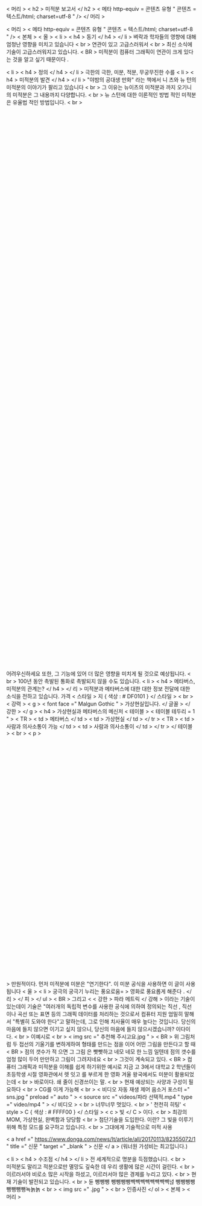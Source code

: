 < 머리 >
< h2 > 미적분 보고서 </ h2 >
< 메타  http-equiv = 콘텐츠 유형 " 콘텐츠 = 텍스트/html; charset=utf-8 " />
</ 머리 >

< 머리 >
  < 메타  http-equiv = 콘텐츠 유형 " 콘텐츠 = 텍스트/html; charset=utf-8 " />
 < 본체 >
 < 올 >
  < li > < h4 > 동기 </ h4 > </ li >
  벼락과 학자들의 영향에 대해 엄청난 영향을 미치고 있습니다
  < br > 연관이 있고 고급스러워서 < br > 최신 소식에 기술이 고급스러워지고 있습니다.
  < BR > 미적분이 컴퓨터 그래픽이 연관이 크게 있다는 것을 알고 싶기 때문이다 .

  < li > < h4 > 정의 </ h4 > </ li >
   극한의 극한, 미분, 적분, 무궁무진한 수를
  < li > < h4 > 미적분의 발견 </ h4 > </ li >
  "야밤의 공대생 만화" 라는 책에서 니 츠와 뉴 턴의 미적분의 이야기가 팔리고 있습니다
  < br > 그 이유는 뉴이츠의 미적분과 까지 오기니의 미적분은 그 내용까지 다양합니다.
  < br > 뉴 스턴에 대한 이론적인 방법 적인 미적분은 유율법 적인 방법입니다.
  < br > <br> <br> <br> <br> <br> <br> <br> <br> <br> <br> <br> <br> <br> <br> <br> <br> <br> <br> <br><br> <br> <br> <br> <br> <br> <br> <br> <br> <br> <br> <br> <br> <br> <br> <br> <br> <br> <br> <br> <br> <br> <br> <br> <br> <br> <br> <br> <br> <br> <br> <br> <br> <br> <br> <br> <br> <br> <br> <br> <br> <br> <br> <br> <br> <br> <br> <br> <br> <br> <br> <br> <br> <br> <br> <br> <br> <br> <br> <br> <br> <br> <br> <br> <br> <br> <br> <br> <br> <br> 어려우신하세요 또한, 그 기능에 있어 더 많은 영향을 미치게 될 것으로 예상됩니다.
  < br > 100년 동안 촉발된 통화로 촉발되지 않을 수도 있습니다.
  < li > < h4 > 메타버스, 미적분의 관계는? </ h4 > </ 리 >
  미적분과 메타버스에 대한 대한 정보 전달에 대한 소식을 전하고 있습니다. 가격
 < 스타일 >
  지 {
    색상 :  # DF0101
}
</ 스타일 >
 < br > < 강력 > < g > < font  face =" Malgun Gothic " > 가상현실입니다. </ 글꼴 > </ 강한 > </ g >
 < h4 > 가상현실과 메타버스의 메신저
 < 테이블 >
    < 테이블  테두리 = 1 " >
 	< TR >
 		< td > 메타버스 </ td >
 		< td > 가상현실 </ td >
 	</ tr >
 	< TR >
 		< td > 사람과 의사소통이 가능 </ td >
 		< td > 사람과 의사소통이 </ td >
 	</ tr >
 </ 테이블 >
 < br > < p > <br><br><br><br><br><br><br><br><br><br><br><br><br><br><br><br><br><br><br><br><br><br><br><br><br><br><br><br><br><br><br><br><br><br><br><br><br><br><br> > 만원적이다. 먼저 미적분에 미분은 "연기한다". 이 미분 공식을 사용하면 이 글이 사용됩니다
    < 울 >
     < li > 궁극의 궁극기 누리는 풍요로움= > 영화로 풍요롭게 해준다 . </ 리 > </ 피 >
    </ ul >
  < BR > 그리고 < < 강한 > 파라 메트릭 </ 강해 > 이라는 기술이 있는데이 기술은 "여러개의 독립적 변수를 사용한 공식에 의하여 정의되는 직선 , 직선이나 곡선 또는 표면 등의 그래픽 데이터를 처리하는 것으로서 컴퓨터 지원 엄밀히 말해서 "특별히 도와야 한다"고 말하는데, 그로 인해 치사율이 매우 높다는 것입니다. 당신의 마음에 들지 않으면 이기고 싶지 않으니, 당신의 마음에 들지 않으시겠습니까? 이다이다.
  < br > 이예시로
  < br > < img  src =" 추천해 주시고요.jpg " >
  < BR > 위 그림처럼 두 접선의 기울기를 변하게하여 형태를 만드는 점을 이어 어떤 그림을 만든다고 할 때 < BR > 점의 갯수가 적 으면 그 그림 은 빳빳하고 네모 네모 한 느낌 일텐데 점의 갯수를 엄청 많이 두어 만만하고 그림이 그려지네요
  < br > 그것이 계속되고 있다.
  < BR > 컴퓨터 그래픽과 미적분을 이해를 쉽게 하기위한 예시로 지금 고 3에서 대학교 2 학년들이 초등학생 시절 영화관에서 렛 잇고 를 부르게 한 영화 겨울 왕국에서도 미분이 활용되었는데
  < br > 바로이다. 쇄 줄이 신경쓰이는 말.
  < br > 현재 예상되는 사양과 구성이 필요하다
  < br > CG를 이게 가능해
  < br > < 비디오  자동 재생  제어  음소거  포스터 =" sns.jpg " preload =" auto " >
    < source  src =" videos/파라 선택적.mp4 " type =" video/mp4 " >
  </ 비디오 >
< br > 너무너무 멋있다.
< br > ' 천천히 히팅'   < style >
    C {
      색상  :  # FFFF00
    }
    </ 스타일 >
    < c > 빛 </ C > 이다.
  < br > 최강의 MOM, 가상현실, 완벽함과 당당함
  < br > 첨단기술을 도입한다. 이란? 그 빛을 이루기 위해 특정 모드를 요구하고 있습니다.
< br > 그대에게 기술적으로 미적 사용

< a  href =" https://www.donga.com/news/It/article/all/20170113/82355072/1 " title =" 신문 " target =" _blank " >
          신문
 </ a >
(워너원 가성비는 최고입니다.)

  < li > < h4 > 수조점 </ h4 > </ li >
  전 세계적으로 명분을 득점했습니다.
  < br > <br> 미적분도 말리고 적분으로만 멸망도 깊숙한 데 우리 생활에 많은 시간이 걸린다.
  < br > 이르러서야 비로소 많은 시작을 하셨고, 이르러서야 많은 경제를 누리고 있다.
  < br > 현재 기술이 발전되고 있습니다.
  < br > 듄 뺑뺑뺑 뺑뺑뺑뺑뺵뺵뺵뺵뺵뺵뺵뺵녆 뺑뺑뺑뺑뺑뺑뺑뺑뇩뇱뇱
  < br > < img  src =" .jpg " >
  < br > 인증사진
  </ ol >
 < 본체 >
< 머리 >
